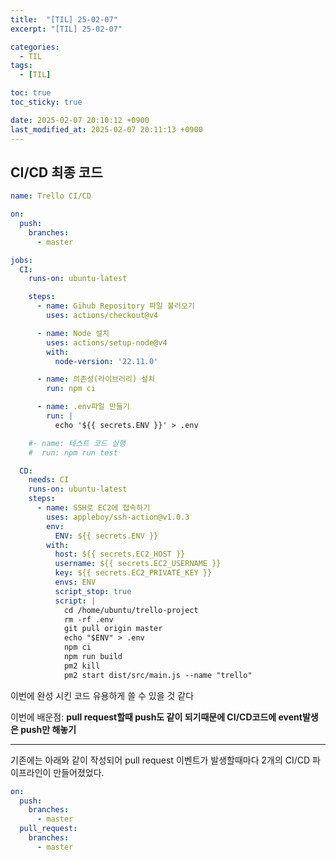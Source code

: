 ```yaml
---
title:  "[TIL] 25-02-07"
excerpt: "[TIL] 25-02-07"

categories:
  - TIL
tags:
  - [TIL]

toc: true
toc_sticky: true

date: 2025-02-07 20:10:12 +0900
last_modified_at: 2025-02-07 20:11:13 +0900
---
```


## CI/CD 최종 코드

```yml
name: Trello CI/CD

on:
  push:
    branches:
      - master

jobs:
  CI:
    runs-on: ubuntu-latest

    steps:
      - name: Gihub Repository 파일 불러오기
        uses: actions/checkout@v4

      - name: Node 설치
        uses: actions/setup-node@v4
        with:
          node-version: '22.11.0'

      - name: 의존성(라이브러리) 설치
        run: npm ci

      - name: .env파일 만들기
        run: |
          echo '${{ secrets.ENV }}' > .env

    #- name: 테스트 코드 실행
    #  run: npm run test

  CD:
    needs: CI
    runs-on: ubuntu-latest
    steps:
      - name: SSH로 EC2에 접속하기
        uses: appleboy/ssh-action@v1.0.3
        env:
          ENV: ${{ secrets.ENV }}
        with:
          host: ${{ secrets.EC2_HOST }}
          username: ${{ secrets.EC2_USERNAME }}
          key: ${{ secrets.EC2_PRIVATE_KEY }}
          envs: ENV
          script_stop: true
          script: |
            cd /home/ubuntu/trello-project
            rm -rf .env
            git pull origin master
            echo "$ENV" > .env
            npm ci
            npm run build
            pm2 kill
            pm2 start dist/src/main.js --name "trello"
```

이번에 완성 시킨 코드 유용하게 쓸 수 있을 것 같다

이번에 배운점: **pull request할때 push도 같이 되기때문에 CI/CD코드에 event발생은 push만 해놓기**

---

기존에는 아래와 같이 작성되어 pull request 이벤트가 발생할때마다 2개의 CI/CD 파이프라인이 만들어졌었다.

```yml
on:
  push:
    branches:
      - master
  pull_request:
    branches:
      - master
```

